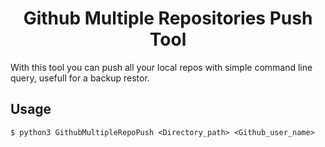 
<h1 style="text-align:center"> Github Multiple Repositories Push Tool </h1>

With this tool you can push all your local repos with simple command line query, usefull for a backup restor.

## Usage

```console
$ python3 GithubMultipleRepoPush <Directory_path> <Github_user_name> 
```